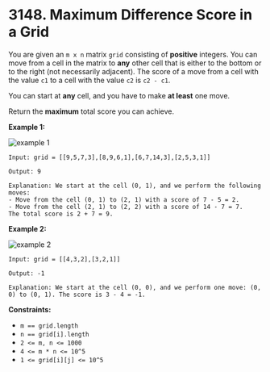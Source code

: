 # 3148. Maximum Difference Score in a Grid

You are given an `m x n` matrix `grid` consisting of **positive** integers. You can move from a cell in the matrix to **any** other cell that is either to the bottom or to the right (not  necessarily adjacent). The score of a move from a cell with the value `c1` to a cell with the value `c2` is `c2 - c1`.

You can start at **any** cell, and you have to make **at least** one move.

Return the **maximum** total score you can achieve.

**Example 1:**

![example 1](https://assets.leetcode.com/uploads/2024/03/14/grid1.png)

```()
Input: grid = [[9,5,7,3],[8,9,6,1],[6,7,14,3],[2,5,3,1]]

Output: 9

Explanation: We start at the cell (0, 1), and we perform the following moves:
- Move from the cell (0, 1) to (2, 1) with a score of 7 - 5 = 2.
- Move from the cell (2, 1) to (2, 2) with a score of 14 - 7 = 7.
The total score is 2 + 7 = 9.
```

**Example 2:**

![example 2](https://assets.leetcode.com/uploads/2024/04/08/moregridsdrawio-1.png)

```()
Input: grid = [[4,3,2],[3,2,1]]

Output: -1

Explanation: We start at the cell (0, 0), and we perform one move: (0, 0) to (0, 1). The score is 3 - 4 = -1.
```

**Constraints:**

- `m == grid.length`
- `n == grid[i].length`
- `2 <= m, n <= 1000`
- `4 <= m * n <= 10^5`
- `1 <= grid[i][j] <= 10^5`

